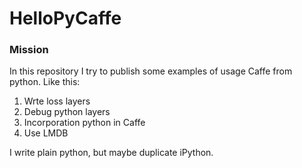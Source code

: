 # HelloPyCaffe
### Mission
In this repository I try to publish some examples of usage Caffe from python. 
Like this: 
1. Wrte loss layers 
2. Debug python layers 
3. Incorporation python in Caffe  
4. Use LMDB 

I write plain python, but maybe duplicate iPython.
